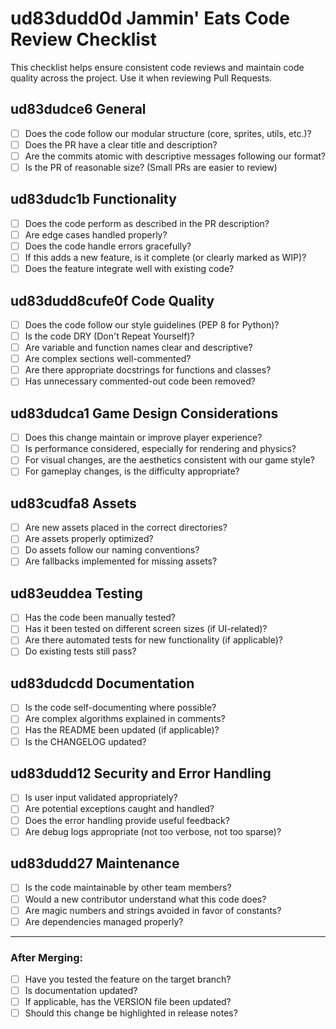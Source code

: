 # ud83dudd0d Jammin' Eats Code Review Checklist

This checklist helps ensure consistent code reviews and maintain code quality across the project. Use it when reviewing Pull Requests.

## ud83dudce6 General

- [ ] Does the code follow our modular structure (core, sprites, utils, etc.)?
- [ ] Does the PR have a clear title and description?
- [ ] Are the commits atomic with descriptive messages following our format?
- [ ] Is the PR of reasonable size? (Small PRs are easier to review)

## ud83dudc1b Functionality

- [ ] Does the code perform as described in the PR description?
- [ ] Are edge cases handled properly?
- [ ] Does the code handle errors gracefully?
- [ ] If this adds a new feature, is it complete (or clearly marked as WIP)?
- [ ] Does the feature integrate well with existing code?

## ud83dudd8cufe0f Code Quality

- [ ] Does the code follow our style guidelines (PEP 8 for Python)?
- [ ] Is the code DRY (Don't Repeat Yourself)?
- [ ] Are variable and function names clear and descriptive?
- [ ] Are complex sections well-commented?
- [ ] Are there appropriate docstrings for functions and classes?
- [ ] Has unnecessary commented-out code been removed?

## ud83dudca1 Game Design Considerations

- [ ] Does this change maintain or improve player experience?
- [ ] Is performance considered, especially for rendering and physics?
- [ ] For visual changes, are the aesthetics consistent with our game style?
- [ ] For gameplay changes, is the difficulty appropriate?

## ud83cudfa8 Assets

- [ ] Are new assets placed in the correct directories?
- [ ] Are assets properly optimized?
- [ ] Do assets follow our naming conventions?
- [ ] Are fallbacks implemented for missing assets?

## ud83euddea Testing

- [ ] Has the code been manually tested?
- [ ] Has it been tested on different screen sizes (if UI-related)?
- [ ] Are there automated tests for new functionality (if applicable)?
- [ ] Do existing tests still pass?

## ud83dudcdd Documentation

- [ ] Is the code self-documenting where possible?
- [ ] Are complex algorithms explained in comments?
- [ ] Has the README been updated (if applicable)?
- [ ] Is the CHANGELOG updated?

## ud83dudd12 Security and Error Handling

- [ ] Is user input validated appropriately?
- [ ] Are potential exceptions caught and handled?
- [ ] Does the error handling provide useful feedback?
- [ ] Are debug logs appropriate (not too verbose, not too sparse)?

## ud83dudd27 Maintenance

- [ ] Is the code maintainable by other team members?
- [ ] Would a new contributor understand what this code does?
- [ ] Are magic numbers and strings avoided in favor of constants?
- [ ] Are dependencies managed properly?

---

### After Merging:

- [ ] Have you tested the feature on the target branch?
- [ ] Is documentation updated?
- [ ] If applicable, has the VERSION file been updated?
- [ ] Should this change be highlighted in release notes?

